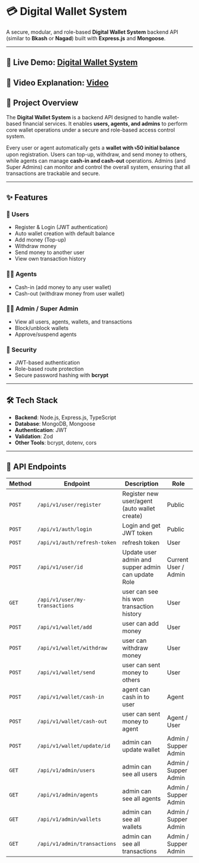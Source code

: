 # 💳 Digital Wallet System

A secure, modular, and role-based **Digital Wallet System** backend API (similar to **Bkash** or **Nagad**) built with **Express.js** and **Mongoose**.  

---
🔗 **Live Demo**: [Digital Wallet System](https://digital-wallet-system-gray.vercel.app/)  
---
🔗 **Video Explanation**: [Video](https://drive.google.com/file/d/1QlOOu4nop7rdql_DAPjTQEb3cokARZr5/view?usp=sharing)  
---


## 🎯 Project Overview

The **Digital Wallet System** is a backend API designed to handle wallet-based financial services. It enables **users, agents, and admins** to perform core wallet operations under a secure and role-based access control system.  

Every user or agent automatically gets a **wallet with ৳50 initial balance** upon registration. Users can top-up, withdraw, and send money to others, while agents can manage **cash-in and cash-out** operations. Admins (and Super Admins) can monitor and control the overall system, ensuring that all transactions are trackable and secure.  

---

## ✨ Features

### 👤 Users
- Register & Login (JWT authentication)  
- Auto wallet creation with default balance  
- Add money (Top-up)  
- Withdraw money  
- Send money to another user  
- View own transaction history  

### 🧑‍💼 Agents
- Cash-in (add money to any user wallet)  
- Cash-out (withdraw money from user wallet)   

### 👨‍💻 Admin / Super Admin
- View all users, agents, wallets, and transactions  
- Block/unblock wallets  
- Approve/suspend agents  

### 🔐 Security
- JWT-based authentication  
- Role-based route protection  
- Secure password hashing with **bcrypt**  

---

## 🛠 Tech Stack

- **Backend**: Node.js, Express.js, TypeScript  
- **Database**: MongoDB, Mongoose  
- **Authentication**: JWT  
- **Validation**: Zod  
- **Other Tools**: bcrypt, dotenv, cors  

---

## 📌 API Endpoints

| Method | Endpoint | Description | Role |
|--------|----------|-------------|------|
| `POST` | `/api/v1/user/register` | Register new user/agent (auto wallet create) | Public |
| `POST` | `/api/v1/auth/login` | Login and get JWT token | Public |
| `POST` | `/api/v1/auth/refresh-token` | refresh token | User |
| `POST` | `/api/v1/user/id` | Update user admin and supper admin can update Role | Current User / Admin|
| `GET` | `/api/v1/user/my-transactions` | user can see his won transaction history | User|
| `POST` | `/api/v1/wallet/add` | user can add money | User|
| `POST` | `/api/v1/wallet/withdraw` | user can withdraw money | User|
| `POST` | `/api/v1/wallet/send` | user can sent money to others | User|
| `POST` | `/api/v1/wallet/cash-in` | agent can cash in to user | Agent|
| `POST` | `/api/v1/wallet/cash-out` | user can sent money to agent | Agent / User |
| `POST` | `/api/v1/wallet/update/id` | admin can update wallet | Admin / Supper Admin |
| `GET` | `/api/v1/admin/users` | admin can see all users | Admin / Supper Admin |
| `GET` | `/api/v1/admin/agents` | admin can see all agents | Admin / Supper Admin |
| `GET` | `/api/v1/admin/wallets` | admin can see all wallets | Admin / Supper Admin |
| `GET` | `/api/v1/admin/transactions` | admin can see all transactions | Admin / Supper Admin |
